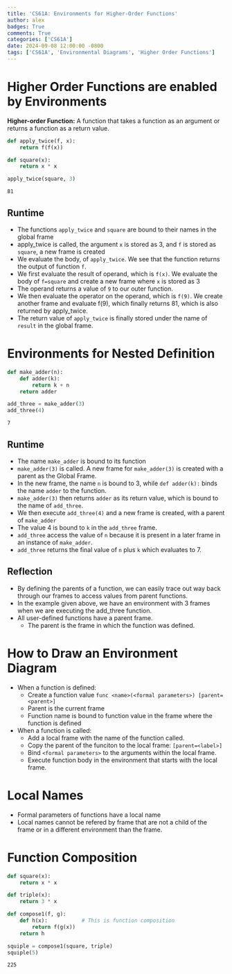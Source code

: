 ```yaml
---
title: 'CS61A: Environments for Higher-Order Functions'
author: alex
badges: True
comments: True
categories: ['CS61A']
date: 2024-09-08 12:00:00 -0800
tags: ['CS61A', 'Environmental Diagrams', 'Higher Order Functions']
---
```


# Higher Order Functions are enabled by Environments
**Higher-order Function:** A function that takes a function as an argument or returns a function as a return value.  


```python
def apply_twice(f, x):
    return f(f(x))

def square(x):
    return x * x

apply_twice(square, 3)
```




    81



## Runtime
- The functions `apply_twice` and `square` are bound to their names in the global frame
- apply_twice is called, the argument `x` is stored as 3, and `f` is stored as `square`, a new frame is created
- We evaluate the body, of `apply_twice`. We see that the function returns the output of function `f`.
- We first evaluate the result of operand, which is `f(x)`. We evaluate the body of `f=square` and create a new frame where `x` is stored as 3
- The operand returns a value of `9` to our outer function.
- We then evaluate the operator on the operand, which is `f(9)`. We create another frame and evaluate f(9), which finally returns 81, which is also returned by apply_twice.
- The return value of `apply_twice` is finally stored under the name of `result` in the global frame.

# Environments for Nested Definition


```python
def make_adder(n):
    def adder(k):
        return k + n
    return adder

add_three = make_adder(3)
add_three(4)
```




    7



## Runtime
- The name `make_adder` is bound to its function
- `make_adder(3)` is called. A new frame for `make_adder(3)` is created with a parent as the Global Frame.
- In the new frame, the name `n` is bound to 3, while `def adder(k):` binds the name `adder` to the function.
- `make_adder(3)` then returns `adder` as its return value, which is bound to the name of `add_three`.
- We then execute `add_three(4)` and a new frame is created, with a parent of `make_adder`
- The value 4 is bound to `k` in the `add_three` frame.
- `add_three` access the value of `n` because it is present in a later frame in an instance of `make_adder`.
- `add_three` returns the final value of `n` plus `k` which evaluates to 7. 

## Reflection
- By defining the parents of a function, we can easily trace out way back through our frames to access values from parent functions.
- In the example given above, we have an environment with 3 frames when we are executing the add_three function.
- All user-defined functions have a parent frame.
    - The parent is the frame in which the function was defined.

# How to Draw an Environment Diagram
- When a function is defined:
    - Create a function value `func <name>(<formal parameters>) [parent=<parent>]`
    - Parent is the current frame
    - Function name is bound to function value in the frame where the function is defined
- When a function is called:
    - Add a local frame with the name of the function called.
    - Copy the parent of the funciton to the local frame: `[parent=<label>]`
    - Bind `<formal parameters>` to the arguments within the local frame.
    - Execute function body in the environment that starts with the local frame.

# Local Names
- Formal parameters of functions have a local name
- Local names cannot be refered by frame that are not a child of the frame or in a different environment than the frame.

# Function Composition


```python
def square(x):
    return x * x

def triple(x):
    return 3 * x

def compose1(f, g):
    def h(x):           # This is function composition
        return f(g(x))
    return h

squiple = compose1(square, triple)
squiple(5)
```




    225


